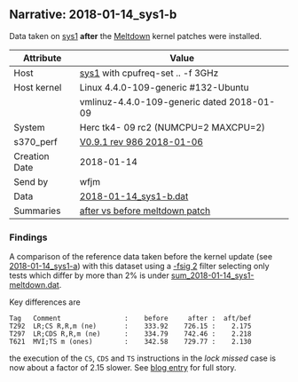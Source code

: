 ## Narrative: 2018-01-14_sys1-b

Data taken on [sys1](hostinfo_sys1.md) **after** the
[Meltdown](https://en.wikipedia.org/wiki/Meltdown_(security_vulnerability))
kernel patches were installed.

| Attribute | Value |
| --------- | ----- |
| Host   | [sys1](hostinfo_sys1.md) with cpufreq-set .. -f 3GHz |
| Host kernel | Linux 4.4.0-109-generic #132-Ubuntu |
|             | vmlinuz-4.4.0-109-generic dated 2018-01-09 |
| System | Herc tk4- 09 rc2 (NUMCPU=2 MAXCPU=2) |
| s370_perf | [V0.9.1  rev  986  2018-01-06](https://github.com/wfjm/s370-perf/blob/8a90021/codes/s370_perf.asm) |
| Creation Date | 2018-01-14 |
| Send by | wfjm |
| Data | [2018-01-14_sys1-b.dat](../data/2018-01-14_sys1-b.dat) |
| Summaries | [after vs before meltdown patch](sum_2018-01-14_sys1-meltdown.dat) |

### Findings

A comparison of the reference data taken before the kernel update
(see [2018-01-14_sys1-a](2018-01-14_sys1-a.md)) with this dataset using a
[-fsig 2](../doc/s370_perf_sum.md#user-content-opt-fsig) filter selecting
only tests which differ by more than 2% is under
[sum_2018-01-14_sys1-meltdown.dat](sum_2018-01-14_sys1-meltdown.dat).

Key differences are
```
Tag   Comment                :    before     after :  aft/bef
T292  LR;CS R,R,m (ne)       :    333.92    726.15 :    2.175
T297  LR;CDS R,R,m (ne)      :    334.79    742.46 :    2.218
T621  MVI;TS m (ones)        :    342.58    729.77 :    2.130
```

the execution of the `CS`, `CDS` and `TS` instructions in the
_lock missed_ case is now about a factor of 2.15 slower.
See [blog entry](https://wfjm.github.io/blogs/mvs/2018-01-14-impact-of-meltdown-on-hercules.html) for full story.
